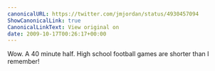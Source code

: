 ```yaml
---
canonicalURL: https://twitter.com/jmjordan/status/4930457094
ShowCanonicalLink: true
CanonicalLinkText: View original on
date: 2009-10-17T00:26:17+00:00
---
```

Wow. A 40 minute half. High school football games are shorter than I remember!